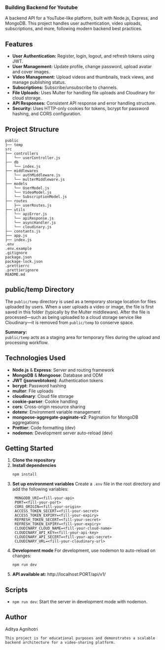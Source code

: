 ### Building Backend for Youtube

A backend API for a YouTube-like platform, built with Node.js, Express, and MongoDB. This project handles user authentication, video uploads, subscriptions, and more, following modern backend best practices.

## Features

- **User Authentication:** Register, login, logout, and refresh tokens using JWT.
- **User Management:** Update profile, change password, upload avatar and cover images.
- **Video Management:** Upload videos and thumbnails, track views, and manage publishing status.
- **Subscriptions:** Subscribe/unsubscribe to channels.
- **File Uploads:** Uses Multer for handling file uploads and Cloudinary for cloud storage.
- **API Responses:** Consistent API response and error handling structure.
- **Security:** Uses HTTP-only cookies for tokens, bcrypt for password hashing, and CORS configuration.

## Project Structure

```
public
├── temp
src
├── controllers
│   └── userController.js
├── db
│   └── index.js
├── middlewares
│   └── authMiddleware.js
│   └── multerMiddleware.js
├── models
│   └── UserModel.js
│   └── VideoModel.js
│   └── SubscriptionModel.js
├── routes
│   ├── userRoutes.js
├── utils
│   └── apiError.js
|   └── apiResponse.js
│   └── asyncHandler.js
│   └── cloudinary.js
├── constants.js
├── app.js
├── index.js
.env
.env.example
.gitignore
package.json
package-lock.json
.prettierrc
.prettierignore
README.md
```

## public/temp Directory

The `public/temp` directory is used as a temporary storage location for files uploaded by users. When a user uploads a video or image, the file is first saved in this folder (typically by the Multer middleware). After the file is processed—such as being uploaded to a cloud storage service like Cloudinary—it is removed from `public/temp` to conserve space.

**Summary:**  
`public/temp` acts as a staging area for temporary files during the upload and processing workflow.

## Technologies Used

- **Node.js** & **Express**: Server and routing framework
- **MongoDB** & **Mongoose**: Database and ODM
- **JWT (jsonwebtoken)**: Authentication tokens
- **bcrypt**: Password hashing
- **multer**: File uploads
- **cloudinary**: Cloud file storage
- **cookie-parser**: Cookie handling
- **cors**: Cross-origin resource sharing
- **dotenv**: Environment variable management
- **mongoose-aggregate-paginate-v2**: Pagination for MongoDB aggregations
- **Prettier**: Code formatting (dev)
- **nodemon**: Development server auto-reload (dev)

## Getting Started

1. **Clone the repository**
2. **Install dependencies**
   ```sh
   npm install
3. **Set up environment variables**
   Create a `.env` file in the root directory and add the following variables:
   ```env
    MONGODB_URI=<fill-your-api>
    PORT=<fill-your-port>
    CORS_ORIGIN=<fill-your-origin>
    ACCESS_TOKEN_SECERT=<fill-your-secret>
    ACCESS_TOKEN_EXPIRY=<fill-your-expiry>
    REFRESH_TOKEN_SECERT=<fill-your-secret>
    REFRESH_TOKEN_EXPIRY=<fill-your-expiry>
    CLOUDINARY_CLOUD_NAME=<fill-your-cloud-name>
    CLOUDINARY_API_KEY=<fill-your-api-key>
    CLOUDINARY_API_SECERT=<fill-your-api-secret>
    CLOUDINARY_URL=<fill-your-cloudinary-url>
   ```
4. **Development mode**
   For development, use nodemon to auto-reload on changes:
   ```sh
   npm run dev
   ```
5. **API available at:** http://localhost:PORT/api/v1/


## Scripts
- `npm run dev`: Start the server in development mode with nodemon.

## Author
Aditya Agnihotri

```
This project is for educational purposes and demonstrates a scalable backend architecture for a video-sharing platform.
```